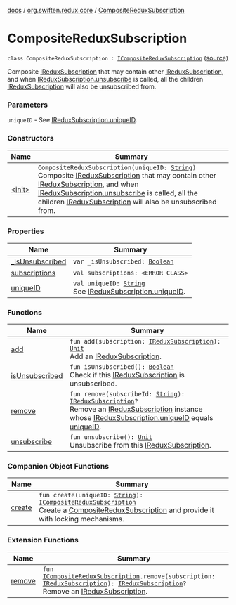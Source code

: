 [docs](../../index.md) / [org.swiften.redux.core](../index.md) / [CompositeReduxSubscription](./index.md)

# CompositeReduxSubscription

`class CompositeReduxSubscription : `[`ICompositeReduxSubscription`](../-i-composite-redux-subscription/index.md) [(source)](https://github.com/protoman92/KotlinRedux/tree/master/common/common-core/src/main/kotlin/org/swiften/redux/core/Subscription.kt#L74)

Composite [IReduxSubscription](../-i-redux-subscription/index.md) that may contain other [IReduxSubscription](../-i-redux-subscription/index.md), and when
[IReduxSubscription.unsubscribe](../-i-redux-subscription/unsubscribe.md) is called, all the children [IReduxSubscription](../-i-redux-subscription/index.md) will also
be unsubscribed from.

### Parameters

`uniqueID` - See [IReduxSubscription.uniqueID](../-i-unique-i-d-provider/unique-i-d.md).

### Constructors

| Name | Summary |
|---|---|
| [&lt;init&gt;](-init-.md) | `CompositeReduxSubscription(uniqueID: `[`String`](https://kotlinlang.org/api/latest/jvm/stdlib/kotlin/-string/index.html)`)`<br>Composite [IReduxSubscription](../-i-redux-subscription/index.md) that may contain other [IReduxSubscription](../-i-redux-subscription/index.md), and when [IReduxSubscription.unsubscribe](../-i-redux-subscription/unsubscribe.md) is called, all the children [IReduxSubscription](../-i-redux-subscription/index.md) will also be unsubscribed from. |

### Properties

| Name | Summary |
|---|---|
| [_isUnsubscribed](_is-unsubscribed.md) | `var _isUnsubscribed: `[`Boolean`](https://kotlinlang.org/api/latest/jvm/stdlib/kotlin/-boolean/index.html) |
| [subscriptions](subscriptions.md) | `val subscriptions: <ERROR CLASS>` |
| [uniqueID](unique-i-d.md) | `val uniqueID: `[`String`](https://kotlinlang.org/api/latest/jvm/stdlib/kotlin/-string/index.html)<br>See [IReduxSubscription.uniqueID](../-i-unique-i-d-provider/unique-i-d.md). |

### Functions

| Name | Summary |
|---|---|
| [add](add.md) | `fun add(subscription: `[`IReduxSubscription`](../-i-redux-subscription/index.md)`): `[`Unit`](https://kotlinlang.org/api/latest/jvm/stdlib/kotlin/-unit/index.html)<br>Add an [IReduxSubscription](../-i-redux-subscription/index.md). |
| [isUnsubscribed](is-unsubscribed.md) | `fun isUnsubscribed(): `[`Boolean`](https://kotlinlang.org/api/latest/jvm/stdlib/kotlin/-boolean/index.html)<br>Check if this [IReduxSubscription](../-i-redux-subscription/index.md) is unsubscribed. |
| [remove](remove.md) | `fun remove(subscribeId: `[`String`](https://kotlinlang.org/api/latest/jvm/stdlib/kotlin/-string/index.html)`): `[`IReduxSubscription`](../-i-redux-subscription/index.md)`?`<br>Remove an [IReduxSubscription](../-i-redux-subscription/index.md) instance whose [IReduxSubscription.uniqueID](../-i-unique-i-d-provider/unique-i-d.md) equals [uniqueID](#). |
| [unsubscribe](unsubscribe.md) | `fun unsubscribe(): `[`Unit`](https://kotlinlang.org/api/latest/jvm/stdlib/kotlin/-unit/index.html)<br>Unsubscribe from this [IReduxSubscription](../-i-redux-subscription/index.md). |

### Companion Object Functions

| Name | Summary |
|---|---|
| [create](create.md) | `fun create(uniqueID: `[`String`](https://kotlinlang.org/api/latest/jvm/stdlib/kotlin/-string/index.html)`): `[`ICompositeReduxSubscription`](../-i-composite-redux-subscription/index.md)<br>Create a [CompositeReduxSubscription](./index.md) and provide it with locking mechanisms. |

### Extension Functions

| Name | Summary |
|---|---|
| [remove](../remove.md) | `fun `[`ICompositeReduxSubscription`](../-i-composite-redux-subscription/index.md)`.remove(subscription: `[`IReduxSubscription`](../-i-redux-subscription/index.md)`): `[`IReduxSubscription`](../-i-redux-subscription/index.md)`?`<br>Remove an [IReduxSubscription](../-i-redux-subscription/index.md). |
